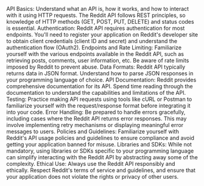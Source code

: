 API Basics: Understand what an API is, how it works, and how to interact with it using HTTP requests. The Reddit API follows REST principles, so knowledge of HTTP methods (GET, POST, PUT, DELETE) and status codes is essential.
Authentication: Reddit API requires authentication for most endpoints. You'll need to register your application on Reddit's developer site to obtain client credentials (client ID and secret) and understand the authentication flow (OAuth2).
Endpoints and Rate Limiting: Familiarize yourself with the various endpoints available in the Reddit API, such as retrieving posts, comments, user information, etc. Be aware of rate limits imposed by Reddit to prevent abuse.
Data Formats: Reddit API typically returns data in JSON format. Understand how to parse JSON responses in your programming language of choice.
API Documentation: Reddit provides comprehensive documentation for its API. Spend time reading through the documentation to understand the capabilities and limitations of the API.
Testing: Practice making API requests using tools like cURL or Postman to familiarize yourself with the request/response format before integrating it into your code.
Error Handling: Be prepared to handle errors gracefully, including cases where the Reddit API returns error responses. This may involve implementing retry mechanisms or displaying meaningful error messages to users.
Policies and Guidelines: Familiarize yourself with Reddit's API usage policies and guidelines to ensure compliance and avoid getting your application banned for misuse.
Libraries and SDKs: While not mandatory, using libraries or SDKs specific to your programming language can simplify interacting with the Reddit API by abstracting away some of the complexity.
Ethical Use: Always use the Reddit API responsibly and ethically. Respect Reddit's terms of service and guidelines, and ensure that your application does not violate the rights or privacy of other users.
